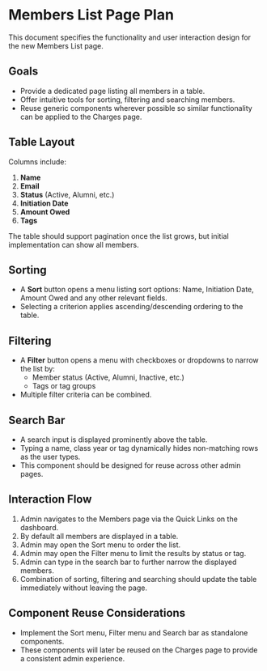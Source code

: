 # Members List Page Plan

This document specifies the functionality and user interaction design for the new Members List page.

## Goals

- Provide a dedicated page listing all members in a table.
- Offer intuitive tools for sorting, filtering and searching members.
- Reuse generic components wherever possible so similar functionality can be applied to the Charges page.

## Table Layout

Columns include:

1. **Name**
2. **Email**
3. **Status** (Active, Alumni, etc.)
4. **Initiation Date**
5. **Amount Owed**
6. **Tags**

The table should support pagination once the list grows, but initial implementation can show all members.

## Sorting

- A **Sort** button opens a menu listing sort options: Name, Initiation Date, Amount Owed and any other relevant fields.
- Selecting a criterion applies ascending/descending ordering to the table.

## Filtering

- A **Filter** button opens a menu with checkboxes or dropdowns to narrow the list by:
  - Member status (Active, Alumni, Inactive, etc.)
  - Tags or tag groups
- Multiple filter criteria can be combined.

## Search Bar

- A search input is displayed prominently above the table.
- Typing a name, class year or tag dynamically hides non-matching rows as the user types.
- This component should be designed for reuse across other admin pages.

## Interaction Flow

1. Admin navigates to the Members page via the Quick Links on the dashboard.
2. By default all members are displayed in a table.
3. Admin may open the Sort menu to order the list.
4. Admin may open the Filter menu to limit the results by status or tag.
5. Admin can type in the search bar to further narrow the displayed members.
6. Combination of sorting, filtering and searching should update the table immediately without leaving the page.

## Component Reuse Considerations

- Implement the Sort menu, Filter menu and Search bar as standalone components.
- These components will later be reused on the Charges page to provide a consistent admin experience.

